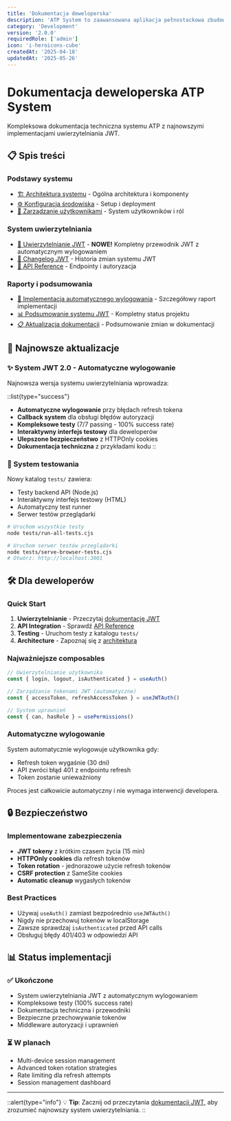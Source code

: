 ```yaml
---
title: 'Dokumentacja deweloperska'
description: 'ATP System to zaawansowana aplikacja pełnostackowa zbudowana na Nuxt.js 3 z systemem uwierzytelniania JWT i automatycznym wylogowaniem.'
category: 'Development'
version: '2.0.0'
requiredRole: ['admin']
icon: 'i-heroicons-cube'
createdAt: '2025-04-18'
updatedAt: '2025-05-26'
---
```


# Dokumentacja deweloperska ATP System

Kompleksowa dokumentacja techniczna systemu ATP z najnowszymi implementacjami uwierzytelniania JWT.

## 📋 Spis treści

### Podstawy systemu
- [🏗️ Architektura systemu](/docs/development/architektura) - Ogólna architektura i komponenty
- [⚙️ Konfiguracja środowiska](/docs/development/konfiguracja) - Setup i deployment
- [👥 Zarządzanie użytkownikami](/docs/development/użytkownicy) - System użytkowników i ról

### System uwierzytelniania
- [🔐 Uwierzytelnianie JWT](/docs/development/uwierzytelnianie-jwt) - **NOWE!** Kompletny przewodnik JWT z automatycznym wylogowaniem
- [📝 Changelog JWT](/docs/development/changelog-jwt) - Historia zmian systemu JWT
- [🔑 API Reference](/docs/development/api) - Endpointy i autoryzacja

### Raporty i podsumowania
- [🎯 Implementacja automatycznego wylogowania](/docs/development/automatic-logout-implementation) - Szczegółowy raport implementacji
- [📊 Podsumowanie systemu JWT](/docs/development/jwt-system-summary) - Kompletny status projektu  
- [📋 Aktualizacja dokumentacji](/docs/development/dokumentacja-aktualizacja-summary) - Podsumowanie zmian w dokumentacji

## 🚀 Najnowsze aktualizacje

### ✨ System JWT 2.0 - Automatyczne wylogowanie

Najnowsza wersja systemu uwierzytelniania wprowadza:

::list{type="success"}
- **Automatyczne wylogowanie** przy błędach refresh tokena
- **Callback system** dla obsługi błędów autoryzacji  
- **Kompleksowe testy** (7/7 passing - 100% success rate)
- **Interaktywny interfejs testowy** dla deweloperów
- **Ulepszone bezpieczeństwo** z HTTPOnly cookies
- **Dokumentacja techniczna** z przykładami kodu
::

### 🧪 System testowania

Nowy katalog `tests/` zawiera:
- Testy backend API (Node.js)
- Interaktywny interfejs testowy (HTML)
- Automatyczny test runner
- Serwer testów przeglądarki

```bash
# Uruchom wszystkie testy
node tests/run-all-tests.cjs

# Uruchom serwer testów przeglądarki  
node tests/serve-browser-tests.cjs
# Otwórz: http://localhost:3001
```

## 🛠️ Dla deweloperów

### Quick Start
1. **Uwierzytelnianie** - Przeczytaj [dokumentację JWT](/docs/development/uwierzytelnianie-jwt)
2. **API Integration** - Sprawdź [API Reference](/docs/development/api)
3. **Testing** - Uruchom testy z katalogu `tests/`
4. **Architecture** - Zapoznaj się z [architekturą](/docs/development/architektura)

### Najważniejsze composables
```typescript
// Uwierzytelnianie użytkownika
const { login, logout, isAuthenticated } = useAuth()

// Zarządzanie tokenami JWT (automatyczne)
const { accessToken, refreshAccessToken } = useJWTAuth()

// System uprawnień
const { can, hasRole } = usePermissions()
```

### Automatyczne wylogowanie
System automatycznie wylogowuje użytkownika gdy:
- Refresh token wygaśnie (30 dni)
- API zwróci błąd 401 z endpointu refresh
- Token zostanie unieważniony

Proces jest całkowicie automatyczny i nie wymaga interwencji developera.

## 🔒 Bezpieczeństwo

### Implementowane zabezpieczenia
- **JWT tokeny** z krótkim czasem życia (15 min)
- **HTTPOnly cookies** dla refresh tokenów  
- **Token rotation** - jednorazowe użycie refresh tokenów
- **CSRF protection** z SameSite cookies
- **Automatic cleanup** wygasłych tokenów

### Best Practices
- Używaj `useAuth()` zamiast bezpośrednio `useJWTAuth()`
- Nigdy nie przechowuj tokenów w localStorage
- Zawsze sprawdzaj `isAuthenticated` przed API calls
- Obsługuj błędy 401/403 w odpowiedzi API

## 📊 Status implementacji

### ✅ Ukończone
- System uwierzytelniania JWT z automatycznym wylogowaniem
- Kompleksowe testy (100% success rate)
- Dokumentacja techniczna i przewodniki
- Bezpieczne przechowywanie tokenów
- Middleware autoryzacji i uprawnień

### ⏳ W planach
- Multi-device session management
- Advanced token rotation strategies
- Rate limiting dla refresh attempts
- Session management dashboard

---

::alert{type="info"}
💡 **Tip**: Zacznij od przeczytania [dokumentacji JWT](/docs/development/uwierzytelnianie-jwt), aby zrozumieć najnowszy system uwierzytelniania.
::